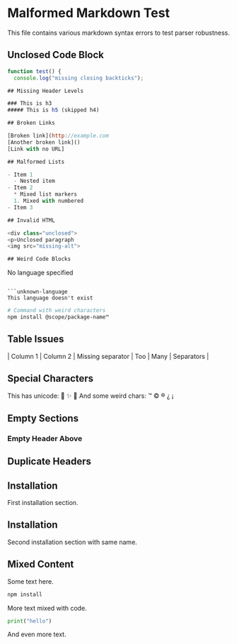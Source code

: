 # Malformed Markdown Test

This file contains various markdown syntax errors to test parser robustness.

## Unclosed Code Block

```javascript
function test() {
  console.log("missing closing backticks");

## Missing Header Levels

### This is h3
##### This is h5 (skipped h4)

## Broken Links

[Broken link](http://example.com
[Another broken link]()
[Link with no URL]

## Malformed Lists

- Item 1
  - Nested item
- Item 2
  * Mixed list markers
  1. Mixed with numbered
- Item 3

## Invalid HTML

<div class="unclosed">
<p>Unclosed paragraph
<img src="missing-alt">

## Weird Code Blocks

```
No language specified
```

```unknown-language
This language doesn't exist
```

```bash
# Command with weird characters
npm install @scope/package-name™
```

## Table Issues

| Column 1 | Column 2
| Missing separator
| Too | Many | Separators |

## Special Characters

This has unicode: 🚀 ✨ 🎉
And some weird chars: ™ © ® ¿ ¡

## Empty Sections

### 

### Empty Header Above

## Duplicate Headers

## Installation

First installation section.

## Installation

Second installation section with same name.

## Mixed Content

Some text here.

```bash
npm install
```

More text mixed with code.

```python
print("hello")
```

And even more text.